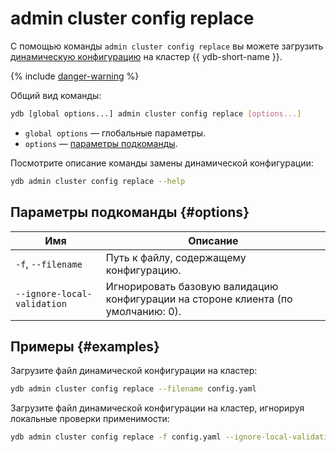 # admin cluster config replace

С помощью команды `admin cluster config replace` вы можете загрузить [динамическую конфигурацию](../../../../../maintenance/manual/dynamic-config.md) на кластер {{ ydb-short-name }}.

{% include [danger-warning](../_includes/danger-warning.md) %}

Общий вид команды:

```bash
ydb [global options...] admin cluster config replace [options...]
```

* `global options` — глобальные параметры.
* `options` — [параметры подкоманды](#options).

Посмотрите описание команды замены динамической конфигурации:

```bash
ydb admin cluster config replace --help
```

## Параметры подкоманды {#options}

Имя | Описание
---|---
`-f`, `--filename` | Путь к файлу, содержащему конфигурацию.
`--ignore-local-validation` | Игнорировать базовую валидацию конфигурации на стороне клиента (по умолчанию: 0).

## Примеры {#examples}

Загрузите файл динамической конфигурации на кластер:

```bash
ydb admin cluster config replace --filename сonfig.yaml
```

Загрузите файл динамической конфигурации на кластер, игнорируя локальные проверки применимости:

```bash
ydb admin cluster config replace -f config.yaml --ignore-local-validation
```
